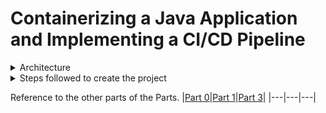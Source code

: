 # Containerizing a Java Application and Implementing a CI/CD Pipeline

<details>
  <summary>Architecture</summary>
  <img src="./Images/two.png">
</details>

<details>
<summary>Steps followed to create the project</summary>
<br>

<details class="nested">
<summary>Create GitHub repository</summary><br>
We will create a GitHub repository for Part One. This repository will serve as a central hub for developers to easily interact with the               project and manage their contributions. It will also provide a solid anchor for our Jenkins pipeline, ensuring smooth integration and                 continuous deployment processes. By utilizing GitHub, we promote collaboration, version control, and transparency within the team,                    enhancing overall productivity and project management.
</details>
   
<details class="nested">
<summary>Launch an ec2</summary><br>
We will create an EC2 instance on AWS and set up the project there. This way, the project setup won’t interfere with our local machines, and our      local setups won’t affect the project. By isolating the environment, we ensure a clean and consistent setup for everyone involved, making it easier to manage dependencies and configurations. Additionally, this approach allows for better scalability and flexibility as we can easily         replicate the environment or scale resources as needed.
</details>

<details class="nested">
<summary>Installations</summary><br>
1. Install Jenkins on this EC2: Using Jenkins as our automation tool, we connect with our Version Control System (VCS) to streamline the code 
deployment process. Jenkins uses pipelines to automate the steps needed to build an Amazon Machine Image (AMI) on AWS. This setup makes our 
deployment process faster, more reliable, and consistent..<br>
<br>  
2. Install the latest version of Java: Jenkins will also need Java to run.<br>
<br>  
3. Installation steps:<br>
<pre><code>  
sudo apt update
sudo apt install openjdk-11-jdk
java --version
wget -p -O - https://pkg.jenkins.io/debian/jenkins.io.key | sudo apt-key add -
sudo sh -c 'echo deb http://pkg.jenkins.io/debian-stable binary/ > /etc/apt/sources.list.d/jenkins.list'
sudo apt update
sudo apt install jenkins
sudo systemctl status jenkins
sudo systemctl start jenkins
</code> </pre><br>
4. Install Packer<br>
<pre><code>
#Add the HashiCorp GPG key.
curl -fsSL https://apt.releases.hashicorp.com/gpg | sudo apt-key add -
#Add the official HashiCorp Linux repository.
sudo apt-add-repository "deb [arch=amd64] https://apt.releases.hashicorp.com $(lsb_release -cs) main"
#Update and install.
sudo apt-get update && sudo apt-get install packer
#Verifying the Installation
packer
</code></pre><br>
5. Install Git<br>
<pre><code>
sudo apt install git-all
</code></pre>
6. Install Aws cli and configure<br>
** NOTE: ** This step is not mandatory we will be passing the credentials from Jenkins saved credentials.<be>
<br>
<pre><code>
sudo apt install awscli
# Once installed, find out the AWS CLI version, run
aws --version
# to configure AWS CLI with API keys. Log in to the AWS
aws configure
# will ask for key, secret, az and datatype. which can be created from the AWS console.
</code></pre>
</details>


<details class="nested">
<summary>Packer configuration</summary><br>
 <p>Path to the Provisioner file: <a href = "./aws-ami-v1.pkr.hcl"> aws-ami-v1.pkr.hcl</a></p>
</details>

  <details class="nested">
  <summary>Provisioner</summary><br>
  <p>Path to the Provisioner file: <a href = "./provisioner.sh"> Provisioner.sh</a></p>
  </details>

  <details class="nested">
  <summary>Launch Jenkins and Create a Pipeline with the following stages</summary><br>
  <p>Path to the Provisioner file: <a href = "./Jenkinsfile"> Jenkinsfile</a></p>
  Steps followed:<br>
    1. Create a Jenkins job with the following configurations:<br><br>
      &nbsp;a. Item Type: pipeline<br>
      &nbsp;b. Pipeline Definition(at the last of the configuration): Pipeline Script from SCM, SCM: Git, Repository URL: your repository URL,             Credentials: &nbsp; none, Branc Specifier(main/master whichever is yours), Script Path: Jenkinsfile.<br><br>
    2. Install the following plugins: Git Plugin, GitHub Integration Plugin, Pipeline: GitHub Plugin, AWS Credentials Plugin, and AWS Steps Plugin.<br><br>
    3. Creta a credential in Jenkins to store the  AWS access key and secret key as username and password also pass the ID.<br><br>
    4. Build the pipeline if no errors occur we will be able to find an ami in the location specified.
    <img src="./Images/jenkins1.png">
  </details>

  <details class="nested">
  <summary>Check for the ami on AWS Console</summary><br>
     We will be able to find the ami with the name and tags passed by us in the region specified by us in the AWS console.
    <img src="./Images/aws1.png">
    
  </details>
 
  </details>

Reference to the other parts of the Parts.
|[Part 0](https://github.com/AnirudhBadoni/ProjectOne.git)|[Part 1](https://github.com/AnirudhBadoni/Packer.git)|[Part 3](https://github.com/AnirudhBadoni/AwsInfra.git)|
|---|---|---|
